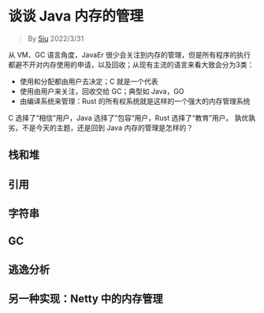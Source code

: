 # 谈谈 Java 内存的管理

> By [Siu]() 2022/3/31

从 VM、GC 语言角度，JavaEr 很少会关注到内存的管理，但是所有程序的执行都避不开对内存使用的申请，以及回收；从现有主流的语言来看大致会分为3类：

- 使用和分配都由用户去决定；C 就是一个代表
- 使用由用户来关注，回收交给 GC；典型如 Java，GO
- 由编译系统来管理：Rust 的所有权系统就是这样的一个强大的内存管理系统

C 选择了“相信”用户，Java 选择了”包容“用户，Rust 选择了“教育”用户。
孰优孰劣，不是今天的主题，还是回到 Java 内存的管理是怎样的？

## 栈和堆

## 引用

## 字符串

## GC

## 逃逸分析

## 另一种实现：Netty 中的内存管理
